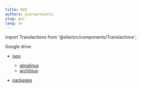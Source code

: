 ```yaml
---
title: GUI
authors: pieroproietti
slug: gui
lang: en
---
```

import Translactions from '@site/src/components/Translactions';

<Translactions />

Google drive

* [isos](https://drive.google.com/drive/folders/19M7fDEebPZjEY4yHD79zSMWFndCPishN)
    * [almalinux](https://drive.google.com/drive/folders/1KVd6uRlX5bwICCCuWcX42uxHj3vJRK3T)
    * [archlinux](https://drive.google.com/drive/folders/1qWh-hWjldQpb6TWSDY9h8tKdD4VadkOr)
    
* [packages](https://drive.google.com/drive/folders/14Z5dypw6XE5NVsAjSaOzjPny1QSJJKhj)


